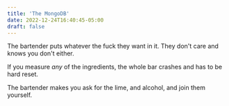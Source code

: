 ```yaml
---
title: 'The MongoDB'
date: 2022-12-24T16:40:45-05:00
draft: false
---
```


The bartender puts whatever the fuck they want in it. They don't care and knows you don't either.

If you measure _any_ of the ingredients, the whole bar crashes and has to be hard reset.

The bartender makes you ask for the lime, and alcohol, and join them yourself.
